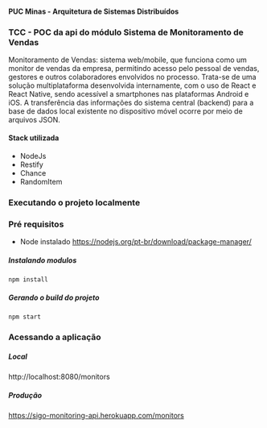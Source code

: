 #### PUC Minas - Arquitetura de Sistemas Distribuídos

### TCC - POC da api do módulo Sistema de Monitoramento de Vendas

Monitoramento de Vendas: sistema web/mobile, que funciona como um monitor de vendas da
empresa, permitindo acesso pelo pessoal de vendas, gestores e outros colaboradores envolvidos no
processo. Trata-se de uma solução multiplataforma desenvolvida internamente, com o uso de React
e React Native, sendo acessível a smartphones nas plataformas Android e iOS. A transferência das
informações do sistema central (backend) para a base de dados local existente no dispositivo móvel
ocorre por meio de arquivos JSON.

#### Stack utilizada

- NodeJs
- Restify 
- Chance
- RandomItem


### Executando o projeto localmente

### Pré requisitos
- Node instalado
https://nodejs.org/pt-br/download/package-manager/

##### Instalando modulos
`npm install`

##### Gerando o build do projeto
`npm start`


### Acessando a aplicação


##### Local
http://localhost:8080/monitors

##### Produção
https://sigo-monitoring-api.herokuapp.com/monitors

